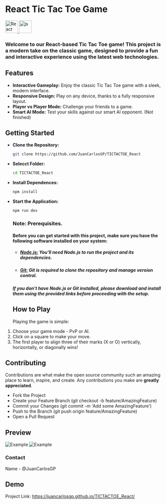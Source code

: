 # React Tic Tac Toe Game
<a href="https://es.react.dev/">
    <img src="https://upload.wikimedia.org/wikipedia/commons/a/a7/React-icon.svg" width="40" height="40" alt="React">  
</a>
<a href="https://www.w3schools.com/js/default.asp">
    <img src="https://upload.wikimedia.org/wikipedia/commons/thumb/9/99/Unofficial_JavaScript_logo_2.svg/1024px-Unofficial_JavaScript_logo_2.svg.png" width="40" height="40" alt="js">  
</a>

### Welcome to our React-based Tic Tac Toe game! This project is a modern take on the classic game, designed to provide a fun and interactive experience using the latest web technologies.

## Features
- **Interactive Gameplay:** Enjoy the classic Tic Tac Toe game with a sleek, modern interface.
- **Responsive Design:** Play on any device, thanks to a fully responsive layout.
- **Player vs Player Mode:** Challenge your friends to a game.
- **Smart AI Mode:** Test your skills against our smart AI opponent. (Not finished)

## Getting Started
  - **Clone the Repository:**
    ```sh
    git clone https://github.com/JuanCarlosGP/TICTACTOE_React
    ```
  - **Selecct Folder:**
    ```sh
    cd TICTACTOE_React
    ```
 - **Install Dependences:**
   ```sh
   npm install
   ```
  - **Start the Application:**
    ```sh
    npm run dev
    ```
    ### Note: Prerequisites.
    #### Before you can get started with this project, make sure you have the following software installed on your system:
    - ##### <a href="https://nodejs.org/en">Node.js:</a> You'll need Node.js to run the project and its dependencies.
    - ##### <a href="https://git-scm.com/downloads/">Git:</a> Git is required to clone the repository and manage version control.
    ##### If you don't have Node.js or Git installed, please download and install them using the provided links before proceeding with the setup.
    ## How to Play
    Playing the game is simple:
    
1. Choose your game mode - PvP or AI.
1. Click on a square to make your move.
1. The first player to align three of their marks (X or O) vertically, horizontally, or diagonally wins!



## Contributing
Contributions are what make the open source community such an amazing place to learn, inspire, and create. Any contributions you make are **greatly appreciated**.

- Fork the Project
- Create your Feature Branch (git checkout -b feature/AmazingFeature)
- Commit your Changes (git commit -m 'Add some AmazingFeature')
- Push to the Branch (git push origin feature/AmazingFeature)
- Open a Pull Request
## Preview
  <img src="https://cdn.discordapp.com/attachments/880375695518363668/1201552696033951934/image.png?ex=65ca3c26&is=65b7c726&hm=8fc8a1be3a861a17eb8374a33130a804d8d59c3361a5d9fc5f12f895b6a8a9e4&" max-width="100%" height=auto alt="Example"> 
  <img src="https://cdn.discordapp.com/attachments/880375695518363668/1206613687398436915/image.png?ex=65dca590&is=65ca3090&hm=1ca2eb946f1766f0e4269036fad03d838875d68000c2005bdbb5fe74e681f0f4&" max-width="100%" height=auto alt="Example"> 

### Contact
Name - @JuanCarlosGP

## Demo
Project Link: https://juancarlosgp.github.io/TICTACTOE_React/

